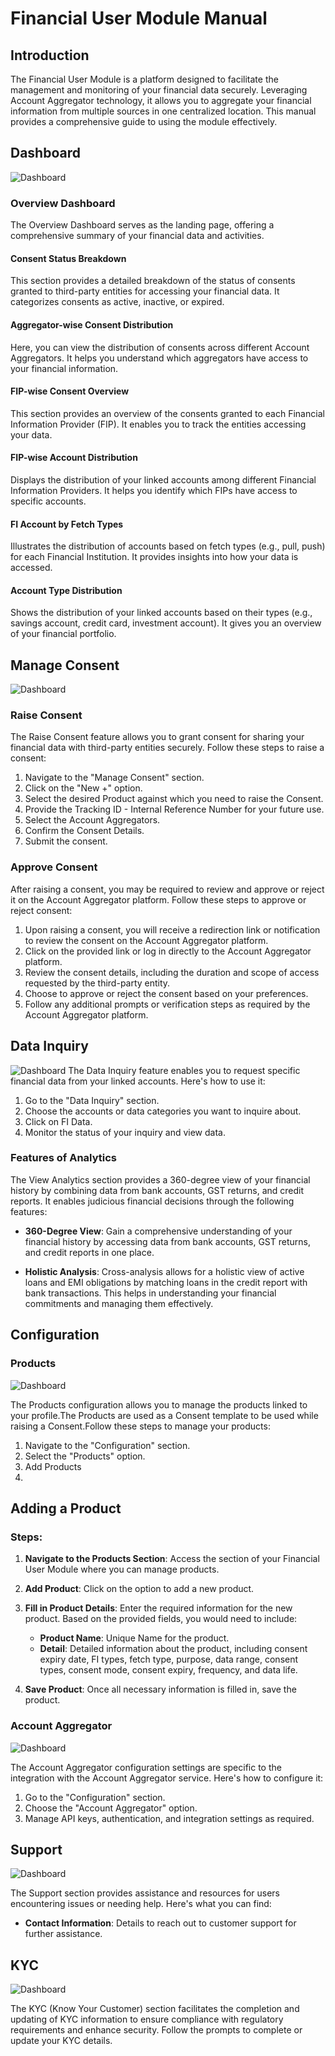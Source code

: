 # Financial User Module Manual

## Introduction
The Financial User Module is a platform designed to facilitate the management and monitoring of your financial data securely. Leveraging Account Aggregator technology, it allows you to aggregate your financial information from multiple sources in one centralized location. This manual provides a comprehensive guide to using the module effectively.

## Dashboard

![Dashboard](/docs\images\Dashboard.jpeg)

### Overview Dashboard
The Overview Dashboard serves as the landing page, offering a comprehensive summary of your financial data and activities.

#### Consent Status Breakdown
This section provides a detailed breakdown of the status of consents granted to third-party entities for accessing your financial data. It categorizes consents as active, inactive, or expired.

#### Aggregator-wise Consent Distribution
Here, you can view the distribution of consents across different Account Aggregators. It helps you understand which aggregators have access to your financial information.

#### FIP-wise Consent Overview
This section provides an overview of the consents granted to each Financial Information Provider (FIP). It enables you to track the entities accessing your data.

#### FIP-wise Account Distribution
Displays the distribution of your linked accounts among different Financial Information Providers. It helps you identify which FIPs have access to specific accounts.

#### FI Account by Fetch Types
Illustrates the distribution of accounts based on fetch types (e.g., pull, push) for each Financial Institution. It provides insights into how your data is accessed.

#### Account Type Distribution
Shows the distribution of your linked accounts based on their types (e.g., savings account, credit card, investment account). It gives you an overview of your financial portfolio.

## Manage Consent

![Dashboard](/docs\images\ManageConsents.jpeg)

### Raise Consent
The Raise Consent feature allows you to grant consent for sharing your financial data with third-party entities securely. Follow these steps to raise a consent:

1. Navigate to the "Manage Consent" section.
2. Click on the "New +" option.
3. Select the desired Product against which you need to raise the Consent.
4. Provide the Tracking ID - Internal Reference Number for your future use.
5. Select the Account Aggregators.
4. Confirm the Consent Details.
5. Submit the consent.

### Approve Consent
After raising a consent, you may be required to review and approve or reject it on the Account Aggregator platform. Follow these steps to approve or reject consent:

1. Upon raising a consent, you will receive a redirection link or notification to review the consent on the Account Aggregator platform.
2. Click on the provided link or log in directly to the Account Aggregator platform.
3. Review the consent details, including the duration and scope of access requested by the third-party entity.
4. Choose to approve or reject the consent based on your preferences.
5. Follow any additional prompts or verification steps as required by the Account Aggregator platform.


## Data Inquiry 

![Dashboard](/docs\images\Data.jpeg)
The Data Inquiry feature enables you to request specific financial data from your linked accounts. Here's how to use it:

1. Go to the "Data Inquiry" section.
2. Choose the accounts or data categories you want to inquire about.
3. Click on FI Data.
4. Monitor the status of your inquiry and view data.

### Features of Analytics
The View Analytics section provides a 360-degree view of your financial history by combining data from bank accounts, GST returns, and credit reports. It enables judicious financial decisions through the following features:

- **360-Degree View**: Gain a comprehensive understanding of your financial history by accessing data from bank accounts, GST returns, and credit reports in one place.

- **Holistic Analysis**: Cross-analysis allows for a holistic view of active loans and EMI obligations by matching loans in the credit report with bank transactions. This helps in understanding your financial commitments and managing them effectively.


## Configuration

### Products

![Dashboard](/docs\images\AddProduct.jpeg)

The Products configuration allows you to manage the products linked to your profile.The Products are used as a Consent template to be used while raising a Consent.Follow these steps to manage your products:

1. Navigate to the "Configuration" section.
2. Select the "Products" option.
3. Add Products 
4. 

## Adding a Product

### Steps:

1. **Navigate to the Products Section**: Access the section of your Financial User Module where you can manage products.

2. **Add Product**: Click on the option to add a new product.

3. **Fill in Product Details**: Enter the required information for the new product. Based on the provided fields, you would need to include:

    - **Product Name**: Unique Name for the product.
    - **Detail**: Detailed information about the product, including consent expiry date, FI types, fetch type, purpose, data range, consent types, consent mode, consent expiry, frequency, and data life.
  

4. **Save Product**: Once all necessary information is filled in, save the product.

### Account Aggregator

![Dashboard](/docs\images\AA.jpeg)

The Account Aggregator configuration settings are specific to the integration with the Account Aggregator service. Here's how to configure it:

1. Go to the "Configuration" section.
2. Choose the "Account Aggregator" option.
3. Manage API keys, authentication, and integration settings as required.

## Support

![Dashboard](/docs\images\Support.jpeg)

The Support section provides assistance and resources for users encountering issues or needing help. Here's what you can find:

- **Contact Information**: Details to reach out to customer support for further assistance.

## KYC

![Dashboard](/docs\images\KYC.jpeg)

The KYC (Know Your Customer) section facilitates the completion and updating of KYC information to ensure compliance with regulatory requirements and enhance security. Follow the prompts to complete or update your KYC details.
